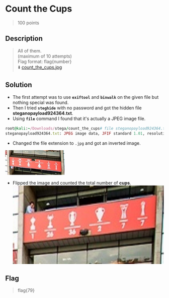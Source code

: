 # Count the Cups
> 100 points

## Description
> All of them. <br>
> (maximum of 10 attempts) <br>
> Flag format: flag{number} <br>
> :arrow_down: [count_the_cups.jpg](count_the_cups.jpg)

## Solution
* The first attempt was to use **`exiftool`** and **`binwalk`** on the given file but nothing special was found.
* Then I tried **`steghide`** with no password and got the hidden file **steganopayload924364.txt**.
* Using **`file`** command I found that it's actually a JPEG image file.
```rb
root@kali:~/Downloads/stega/count_the_cups# file steganopayload924364.txt 
steganopayload924364.txt: JPEG image data, JFIF standard 1.01, resolution (DPI), density 96x96, segment length 16, baseline, precision 8, 188x78, components 3
```
* Changed the file extension to `.jpg` and got an inverted image.

![steg1.jpg](steg1.jpg)

* Flipped the image and counted the total number of **cups**.
![steg1_flipped.jpg](steg1_flipped.jpg)

## Flag
> flag{79}
